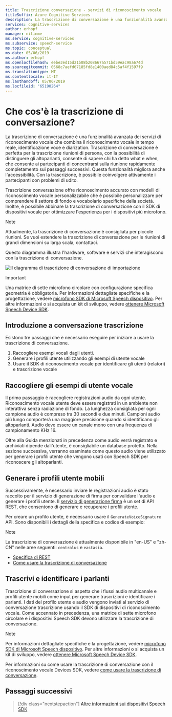 ```yaml
---
title: Trascrizione conversazione - servizi di riconoscimento vocale
titleSuffix: Azure Cognitive Services
description: La trascrizione di conversazione è una funzionalità avanzata dei servizi di riconoscimento vocale che combina il riconoscimento vocale in tempo reale, identificazione voce e diarization. Trascrizione di conversazione è perfetta per la trascrizione riunioni di persona, con la possibilità di distinguere gli altoparlanti, consente di sapere chi ha detto what e when, che consente ai partecipanti di concentrarsi sulla riunione rapidamente completamento sui passaggi successivi. Questa funzionalità migliora anche l'accessibilità. Con la trascrizione, è possibile coinvolgere attivamente i partecipanti con problemi di udito.
services: cognitive-services
author: erhopf
manager: nitinme
ms.service: cognitive-services
ms.subservice: speech-service
ms.topic: conceptual
ms.date: 05/06/2019
ms.author: erhopf
ms.openlocfilehash: eebe3ed15d21b08b208667a571bd59eac98a674d
ms.sourcegitcommit: 0568c7aefd67185fd8e1400aed84c5af4f1597f9
ms.translationtype: MT
ms.contentlocale: it-IT
ms.lasthandoff: 05/06/2019
ms.locfileid: "65190264"
---
```

# <a name="what-is-conversation-transcription"></a>Che cos'è la trascrizione di conversazione?

La trascrizione di conversazione è una funzionalità avanzata dei servizi di riconoscimento vocale che combina il riconoscimento vocale in tempo reale, identificazione voce e diarization. Trascrizione di conversazione è perfetta per la trascrizione riunioni di persona, con la possibilità di distinguere gli altoparlanti, consente di sapere chi ha detto what e when, che consente ai partecipanti di concentrarsi sulla riunione rapidamente completamento sui passaggi successivi. Questa funzionalità migliora anche l'accessibilità. Con la trascrizione, è possibile coinvolgere attivamente i partecipanti con problemi di udito.   

Trascrizione conversazione offre riconoscimento accurato con modelli di riconoscimento vocale personalizzabile che è possibile personalizzare per comprendere il settore di fondo e vocabolario specifiche della società. Inoltre, è possibile abbinare la trascrizione di conversazione con il SDK di dispositivi vocale per ottimizzare l'esperienza per i dispositivi più microfono.

>[!NOTE]
> Attualmente, la trascrizione di conversazione è consigliata per piccole riunioni. Se vuoi estendere la trascrizione di conversazione per le riunioni di grandi dimensioni su larga scala, contattaci.

Questo diagramma illustra l'hardware, software e servizi che interagiscono con la trascrizione di conversazione.

![Il diagramma di trascrizione di conversazione di importazione](media/scenarios/conversation-transcription-service.png)

>[!IMPORTANT]
> Una matrice di sette microfono circolare con configurazione specifica geometria è obbligatoria. Per informazioni dettagliate specifiche e la progettazione, vedere [microfono SDK di Microsoft Speech dispositivo](https://aka.ms/cts/microphone). Per altre informazioni o si acquista un kit di sviluppo, vedere [ottenere Microsoft Speech Device SDK](https://aka.ms/cts/getsdk).

## <a name="get-started-with-conversation-transcription"></a>Introduzione a conversazione trascrizione

Esistono tre passaggi che è necessario eseguire per iniziare a usare la trascrizione di conversazione.

1. Raccogliere esempi vocali dagli utenti.
2. Generare i profili utente utilizzando gli esempi di utente vocale
3. Usare il SDK di riconoscimento vocale per identificare gli utenti (relatori) e trascrizione vocale

## <a name="collect-user-voice-samples"></a>Raccogliere gli esempi di utente vocale

Il primo passaggio è raccogliere registrazioni audio da ogni utente. Riconoscimento vocale utente deve essere registrati in un ambiente non interattiva senza radiazione di fondo. La lunghezza consigliata per ogni campione audio è compreso tra 30 secondi e due minuti. Campioni audio più lungo comporterà una maggiore precisione quando si identificano gli altoparlanti. Audio deve essere un canale mono con una frequenza di campionamento KHz 16.

Oltre alla Guida menzionati in precedenza come audio verrà registrato e archiviati dipende dall'utente, è consigliabile un database protetto. Nella sezione successiva, verranno esaminate come questo audio viene utilizzato per generare i profili utente che vengono usati con Speech SDK per riconoscere gli altoparlanti.

## <a name="generate-user-profiles"></a>Generare i profili utente mobili

Successivamente, è necessario inviare le registrazioni audio è stato raccolto per il servizio di generazione di firma per convalidare l'audio e generare i profili utente. Il [servizio di generazione firma](https://aka.ms/cts/signaturegenservice) è un set di API REST, che consentono di generare e recuperare i profili utente.

Per creare un profilo utente, è necessario usare il `GenerateVoiceSignature` API. Sono disponibili i dettagli della specifica e codice di esempio:

> [!NOTE]
> La trascrizione di conversazione è attualmente disponibile in "en-US" e "zh-CN" nelle aree seguenti: `centralus` e `eastasia`.

* [Specifica di REST](https://aka.ms/cts/signaturegenservice)
* [Come usare la trascrizione di conversazione](https://aka.ms/cts/howto)

## <a name="transcribe-and-identify-speakers"></a>Trascrivi e identificare i parlanti

Trascrizione di conversazione si aspetta che i flussi audio multicanale e profili utente mobili come input per generare trascrizioni e identificare i parlanti. I dati del profilo utente e audio vengono inviati al servizio di conversazione trascrizione usando il SDK di dispositivi di riconoscimento vocale. Come accennato in precedenza, una matrice di sette microfono circolare e i dispositivi Speech SDK devono utilizzare la trascrizione di conversazione.

>[!NOTE]
> Per informazioni dettagliate specifiche e la progettazione, vedere [microfono SDK di Microsoft Speech dispositivo](https://aka.ms/cts/microphone). Per altre informazioni o si acquista un kit di sviluppo, vedere [ottenere Microsoft Speech Device SDK](https://aka.ms/cts/getsdk).

Per informazioni su come usare la trascrizione di conversazione con il riconoscimento vocale Devices SDK, vedere [come usare la trascrizione di conversazione](https://aka.ms/cts/howto).

## <a name="next-steps"></a>Passaggi successivi

> [!div class="nextstepaction"]
> [Altre informazioni sui dispositivi Speech SDK](speech-devices-sdk.md)
